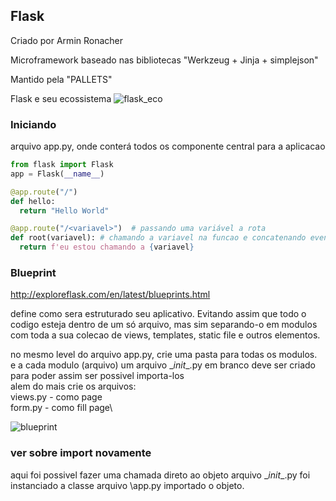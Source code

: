 ## Flask
Criado por Armin Ronacher

Microframework baseado nas bibliotecas "Werkzeug + Jinja + simplejson"

Mantido pela "PALLETS"

Flask e seu ecossistema
![flask_eco](/tutorial/47_Flask/flask_eco.jpg)

### Iniciando
arquivo app.py, onde conterá todos os componente central para a aplicacao

```Python
from flask import Flask
app = Flask(__name__)

@app.route("/")
def hello:
  return "Hello World"

@app.route("/<variavel>")  # passando uma variável a rota
def root(variavel): # chamando a variavel na funcao e concatenando eventualmente a alguma     coisa. Variavel como parametro. Encapsulando da informacao
  return f'eu estou chamando a {variavel}
```

### Blueprint
http://exploreflask.com/en/latest/blueprints.html

define como sera estruturado seu aplicativo. Evitando assim que todo o codigo esteja dentro de um só arquivo, mas sim separando-o em modulos com toda a sua colecao de views, templates, static file e outros elementos.

no mesmo level do arquivo app.py, crie uma pasta para todas os modulos.\
e a cada modulo (arquivo) um arquivo \__init__.py em branco deve ser criado para poder assim ser possivel importa-los\
alem do mais crie os arquivos:\
views.py - como page\
form.py - como fill page\

![blueprint](/tutorial/47_Flask/blueprint.jpg)

### ver sobre import novamente
aqui foi possivel fazer uma chamada direto ao objeto
arquivo \__init__.py foi instanciado a classe
arquivo \app.py importado o objeto.
